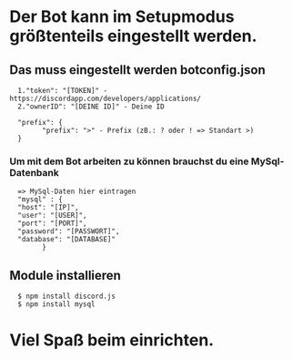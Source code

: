 # Der Bot kann im Setupmodus größtenteils eingestellt werden.

## Das muss eingestellt werden botconfig.json
      1."token": "[TOKEN]" - https://discordapp.com/developers/applications/
      2."ownerID": "[DEINE ID]" - Deine ID
      
      "prefix": {
            "prefix": ">" - Prefix (zB.: ? oder ! => Standart >)
      }
### Um mit dem Bot arbeiten zu können brauchst du eine MySql-Datenbank
      => MySql-Daten hier eintragen
      "mysql" : {
      "host": "[IP]",
      "user": "[USER]",
      "port": "[PORT]",
      "password": "[PASSWORT]",
      "database": "[DATABASE]"
            }
  
  
 ## Module installieren
 
      $ npm install discord.js
      $ npm install mysql

      
 

# Viel Spaß beim einrichten.
